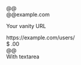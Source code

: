 ﻿<div class="@BS.Input_Group mb-3">
    <span class="@BS.Input_Group_Text">@@</span>
    <BSInput InputType="InputType.Text" placeholder="Username"  Value="@("")"/>
</div>

<div class="@BS.Input_Group mb-3">
    <BSInput InputType="InputType.Text" placeholder="Recipient's username"  Value="@("")"/>
    <span class="@BS.Input_Group_Text">@@example.com</span>
</div>

<BSLabel>Your vanity URL</BSLabel>
<div class="@BS.Input_Group mb-3">
    <span class="@BS.Input_Group_Text" id="basic-addon3">https://example.com/users/</span>
    <BSInput InputType="InputType.Text"  Value="@("")"/>
</div>

<div class="@BS.Input_Group mb-3">
    <span class="@BS.Input_Group_Text">$</span>
    <BSInput InputType="InputType.Text"  Value="@("")"/>
    <span class="@BS.Input_Group_Text">.00</span>
</div>

<div class="@BS.Input_Group mb-3">
    <BSInput InputType="InputType.Text" placeholder="Username"  Value="@("")"/>
    <span class="@BS.Input_Group_Text" >@@</span>
    <BSInput InputType="InputType.Text" placeholder="Server"  Value="@("")"/>
</div>

<div class="@BS.Input_Group mb-3">
    <span class="@BS.Input_Group_Text">With textarea</span>
    <BSInput InputType="InputType.TextArea"  Value="@("")"></BSInput>
</div>
